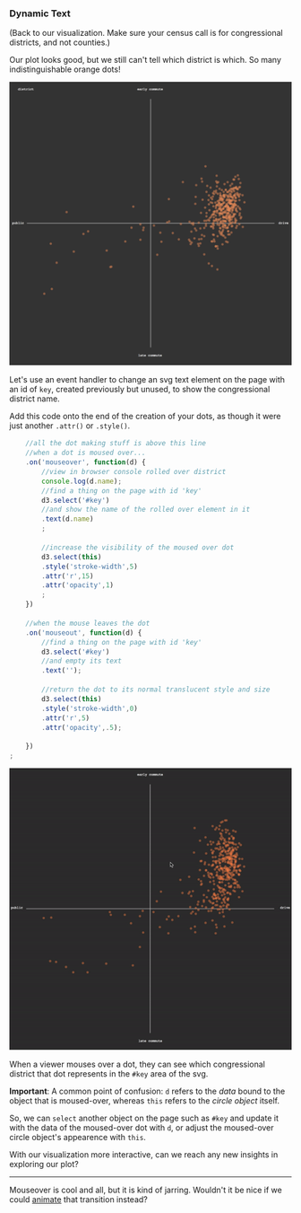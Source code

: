 ### Dynamic Text

(Back to our visualization. Make sure your census call is for congressional districts, and not counties.)

Our plot looks good, but we still can't tell which district is which. So many indistinguishable orange dots!

![plot](late.png)

Let's use an event handler to change an svg text element on the page with an id of `key`, created previously but unused, to show the congressional district name.

Add this code onto the end of the creation of your dots, as though it were just another `.attr()` or `.style()`.

```js
	//all the dot making stuff is above this line
	//when a dot is moused over...
	.on('mouseover', function(d) {
		//view in browser console rolled over district	
		console.log(d.name);
		//find a thing on the page with id 'key'
		d3.select('#key')
		//and show the name of the rolled over element in it
		.text(d.name)
		;

		//increase the visibility of the moused over dot 
		d3.select(this)
		.style('stroke-width',5)
		.attr('r',15)
		.attr('opacity',1)
		;
	})

	//when the mouse leaves the dot
	.on('mouseout', function(d) {
		//find a thing on the page with id 'key'
		d3.select('#key')
		//and empty its text
		.text('');

		//return the dot to its normal translucent style and size
		d3.select(this)
		.style('stroke-width',0)
		.attr('r',5)
		.attr('opacity',.5);

	})
;
```

![hover effect](hover.gif)

When a viewer mouses over a dot, they can see which congressional district that dot represents in the `#key` area of the svg.

**Important**: A common point of confusion: `d` refers to the *data* bound to the object that is moused-over, whereas `this` refers to the *circle object* itself. 

So, we can `select` another object on the page such as `#key` and update it with the data of the moused-over dot with `d`, or adjust the moused-over circle object's appearence with `this`.

With our visualization more interactive, can we reach any new insights in exploring our plot?

-----

Mouseover is cool and all, but it is kind of jarring. Wouldn't it be nice if we could [animate](animation.md) that transition instead?
